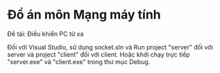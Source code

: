 # Đồ án môn Mạng máy tính

<p> Đề tài: Điều khiển PC từ xa </p>
<p> Đối với Visual Studio, sử dụng socket.sln và Run project "server" đối với server và project "client" đối với client. Hoặc khởi chạy trực tiếp "server.exe" và "client.exe" trong thư mục Debug.</p>
